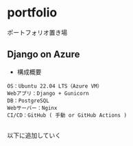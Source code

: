 # portfolio
ポートフォリオ置き場

## Django on Azure
+ 構成概要
~~~
OS：Ubuntu 22.04 LTS（Azure VM）
Webアプリ：Django + Gunicorn
DB：PostgreSQL
Webサーバー：Nginx
CI/CD：GitHub ( 手動 or GitHub Actions )
~~~

##
以下に追加していく
